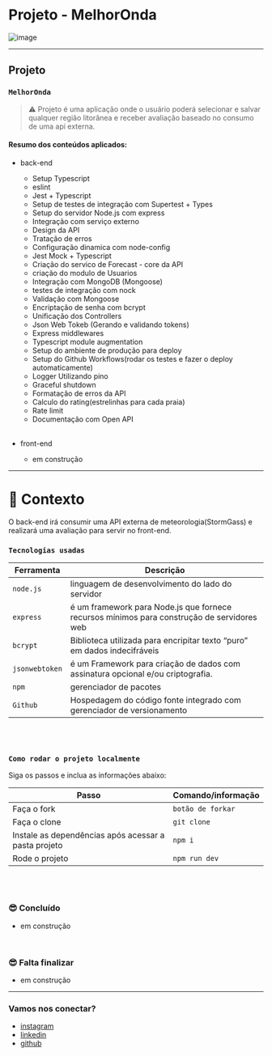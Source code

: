 # Projeto - MelhorOnda

![image](https://media.giphy.com/media/3XAU2uXS0S00O9PZgI/giphy-downsized-large.gif)

---

## Projeto

### `MelhorOnda`

> ⚠️ Projeto é uma aplicação onde o usuário poderá selecionar e salvar qualquer região litorânea e receber avaliação baseado no consumo de uma api externa.

#### Resumo dos conteúdos aplicados:

- back-end

  - Setup Typescript
  - eslint
  - Jest + Typescript
  - Setup de testes de integração com Supertest + Types
  - Setup do servidor Node.js com express
  - Integração com serviço externo
  - Design da API
  - Tratação de erros
  - Configuração dinamica com node-config
  - Jest Mock + Typescript
  - Criação do servico de Forecast - core da API
  - criação do modulo de Usuarios
  - Integração com MongoDB (Mongoose)
  - testes de integração com nock
  - Validação com Mongoose
  - Encriptação de senha com bcrypt
  - Unificação dos Controllers
  - Json Web Tokeb (Gerando e validando tokens)
  - Express middlewares
  - Typescript module augmentation
  - Setup do ambiente de produção para deploy
  - Setup do Github Workflows(rodar os testes e fazer o deploy automaticamente)
  - Logger Utilizando pino
  - Graceful shutdown
  - Formatação de erros da API
  - Calculo do rating(estrelinhas para cada praia)
  - Rate limit
  - Documentação com Open API
    <br /><br />

- front-end
  - em construção

---

# 🧠 Contexto

O back-end irá consumir uma API externa de meteorologia(StormGass) e realizará uma avaliação para servir no front-end.
<br />

### `Tecnologias usadas`

| Ferramenta     | Descrição                                                                                  |
| -------------- | ------------------------------------------------------------------------------------------ |
| `node.js`      | linguagem de desenvolvimento do lado do servidor                                           |
| `express`      | é um framework para Node.js que fornece recursos mínimos para construção de servidores web |
| `bcrypt`       | Biblioteca utilizada para encripitar texto “puro” em dados indecifráveis                   |
| `jsonwebtoken` | é um Framework para criação de dados com assinatura opcional e/ou criptografia.            |
| `npm`          | gerenciador de pacotes                                                                     |
| `Github`       | Hospedagem do código fonte integrado com gerenciador de versionamento                      |

<br />
<br />

### `Como rodar o projeto localmente`

Siga os passos e inclua as informações abaixo:

| Passo                                                | Comando/informação |
| ---------------------------------------------------- | ------------------ |
| Faça o fork                                          | `botão de forkar`  |
| Faça o clone                                         | `git clone`        |
| Instale as dependências após acessar a pasta projeto | `npm i`            |
| Rode o projeto                                       | `npm run dev`      |

<br />
<br />

### 😎 Concluído

- em construção

<br />

### 😎 Falta finalizar

- em construção

---

### Vamos nos conectar?

- [instagram](https://www.instagram.com/jaootelesk)
- [linkedin](https://www.linkedin.com/in/jo%C3%A3o-teles-711557239//)
- [github](https://github.com/joaotelesk)
